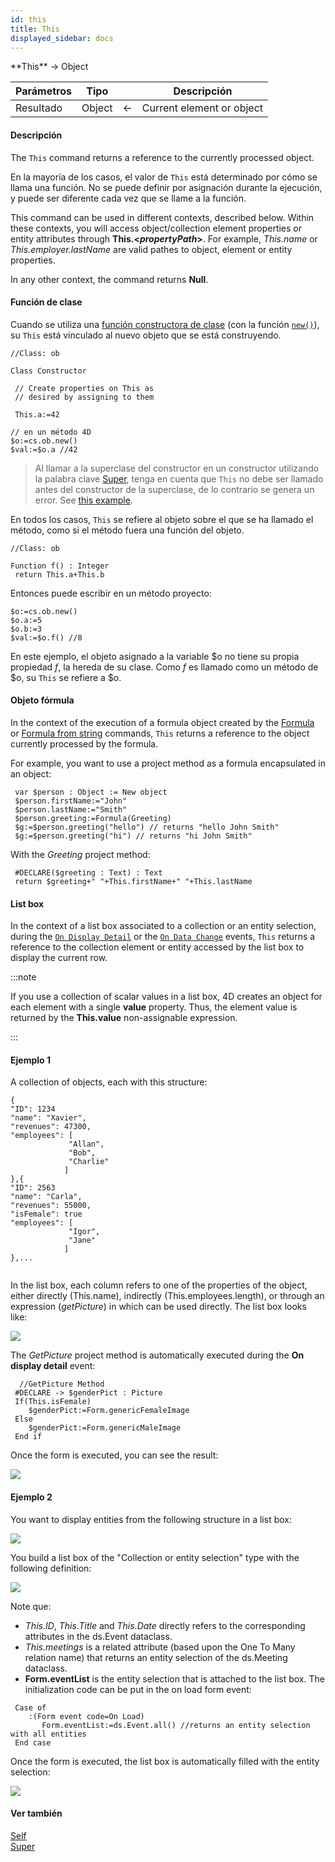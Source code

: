 ```yaml
---
id: this
title: This
displayed_sidebar: docs
---
```


<!--REF #_command_.This.Syntax-->**This** -> Object<!-- END REF-->

<!--REF #_command_.This.Params-->

| Parámetros | Tipo   |   | Descripción               |
| ---------- | ------ | - | ------------------------- |
| Resultado  | Object | ← | Current element or object |

<!-- END REF-->

#### Descripción

The `This` command <!--REF #_command_.This.Summary-->returns a reference to the currently processed object.<!-- END REF-->

En la mayoría de los casos, el valor de `This` está determinado por cómo se llama una función. No se puede definir por asignación durante la ejecución, y puede ser diferente cada vez que se llame a la función.

This command can be used in different contexts, described below. Within these contexts, you will access object/collection element properties or entity attributes through **This.<*propertyPath*\>**. For example, *This.name* or *This.employer.lastName* are valid pathes to object, element or entity properties.

In any other context, the command returns **Null**.

#### Función de clase

Cuando se utiliza una [función constructora de clase](#class-constructor) (con la función [`new()`](API/ClassClass.md#new)), su `This` está vinculado al nuevo objeto que se está construyendo.

```4d
//Class: ob

Class Constructor  

 // Create properties on This as
 // desired by assigning to them

 This.a:=42
```

```4d
// en un método 4D  
$o:=cs.ob.new()
$val:=$o.a //42
```

> Al llamar a la superclase del constructor en un constructor utilizando la palabra clave [Super](#super), tenga en cuenta que `This` no debe ser llamado antes del constructor de la superclase, de lo contrario se genera un error. See [this example](super.md#example-1).

En todos los casos, `This` se refiere al objeto sobre el que se ha llamado el método, como si el método fuera una función del objeto.

```4d
//Class: ob

Function f() : Integer
 return This.a+This.b
```

Entonces puede escribir en un método proyecto:

```4d
$o:=cs.ob.new()
$o.a:=5
$o.b:=3
$val:=$o.f() //8

```

En este ejemplo, el objeto asignado a la variable $o no tiene su propia propiedad *f*, la hereda de su clase. Como *f* es llamado como un método de $o, su `This` se refiere a $o.

#### Objeto fórmula

In the context of the execution of a formula object created by the [Formula](formula.md) or [Formula from string](formula-from-string.md) commands, `This` returns a reference to the object currently processed by the formula.

For example, you want to use a project method as a formula encapsulated in an object:

```4d
 var $person : Object := New object
 $person.firstName:="John"
 $person.lastName:="Smith"
 $person.greeting:=Formula(Greeting)
 $g:=$person.greeting("hello") // returns "hello John Smith"
 $g:=$person.greeting("hi") // returns "hi John Smith"
```

With the *Greeting* project method:

```4d
 #DECLARE($greeting : Text) : Text
 return $greeting+" "+This.firstName+" "+This.lastName
```

#### List box

In the context of a list box associated to a collection or an entity selection, during the [`On Display Detail`](../Events/onDisplayDetail.md) or the [`On Data Change`](../Events/onDataChange.md) events, `This` returns a reference to the collection element or entity accessed by the list box to display the current row.

:::note

If you use a collection of scalar values in a list box, 4D creates an object for each element with a single **value** property. Thus, the element value is returned by the **This.value** non-assignable expression.

:::

#### Ejemplo 1

A collection of objects, each with this structure:

```undefined
{  
"ID": 1234
"name": "Xavier",  
"revenues": 47300,  
"employees": [  
             "Allan",  
             "Bob", 
             "Charlie"  
            ] 
},{  
"ID": 2563
"name": "Carla",  
"revenues": 55000,  
"isFemale": true
"employees": [  
             "Igor",  
             "Jane"  
            ] 
},...
 
```

In the list box, each column refers to one of the properties of the object, either directly (This.name), indirectly (This.employees.length), or through an expression (*getPicture*) in which can be used directly. The list box looks like:

![](../assets/en/commands/pict3776706.en.png)

The *GetPicture* project method is automatically executed during the **On display detail** event:

```4d
  //GetPicture Method
 #DECLARE -> $genderPict : Picture
 If(This.isFemale)
    $genderPict:=Form.genericFemaleImage
 Else
    $genderPict:=Form.genericMaleImage
 End if
```

Once the form is executed, you can see the result:

![](../assets/en/commands/pict3783169.en.png)

#### Ejemplo 2

You want to display entities from the following structure in a list box:

![](../assets/en/commands/pict3872836.en.png)

You build a list box of the "Collection or entity selection" type with the following definition:

![](../assets/en/commands/pict3872844.en.png)

Note que:

- *This.ID*, *This.Title* and *This.Date* directly refers to the corresponding attributes in the ds.Event dataclass.
- *This.meetings* is a related attribute (based upon the One To Many relation name) that returns an entity selection of the ds.Meeting dataclass.
- **Form.eventList** is the entity selection that is attached to the list box. The initialization code can be put in the on load form event:

```4d
 Case of  
    :(Form event code=On Load)  
       Form.eventList:=ds.Event.all() //returns an entity selection with all entities  
 End case  
```

Once the form is executed, the list box is automatically filled with the entity selection:

![](../assets/en/commands/pict3872875.en.png)

#### Ver también

[Self](../commands-legacy/self.md)\
[Super](super.md)
